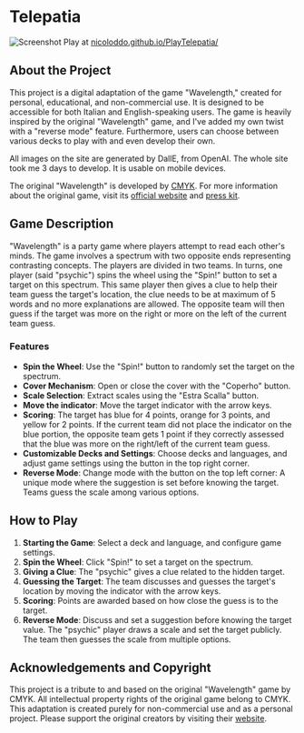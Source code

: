 # Telepatia
![Screenshot](https://i.imgur.com/0tas210.png)
Play at [nicoloddo.github.io/PlayTelepatia/](https://nicoloddo.github.io/PlayTelepatia/)

## About the Project
This project is a digital adaptation of the game "Wavelength," created for personal, educational, and non-commercial use. It is designed to be accessible for both Italian and English-speaking users. The game is heavily inspired by the original "Wavelength" game, and I've added my own twist with a "reverse mode" feature. Furthermore, users can choose between various decks to play with and even develop their own.

All images on the site are generated by DallE, from OpenAI. The whole site took me 3 days to develop. It is usable on mobile devices.

The original "Wavelength" is developed by [CMYK](https://www.cmyk.games/). For more information about the original game, visit its [official website](https://www.wavelength.zone/) and [press kit](https://www.wavelength.zone/presskit).

## Game Description
"Wavelength" is a party game where players attempt to read each other's minds. The game involves a spectrum with two opposite ends representing contrasting concepts. The players are divided in two teams. In turns, one player (said "psychic") spins the wheel using the "Spin!" button to set a target on this spectrum. This same player then gives a clue to help their team guess the target's location, the clue needs to be at maximum of 5 words and no more explanations are allowed. The opposite team will then guess if the target was more on the right or more on the left of the current team guess.

### Features
- **Spin the Wheel**: Use the "Spin!" button to randomly set the target on the spectrum.
- **Cover Mechanism**: Open or close the cover with the "Coperho" button.
- **Scale Selection**: Extract scales using the "Estra Scalla" button.
- **Move the indicator**: Move the target indicator with the arrow keys.
- **Scoring**: The target has blue for 4 points, orange for 3 points, and yellow for 2 points. If the current team did not place the indicator on the blue portion, the opposite team gets 1 point if they correctly assessed that the blue was more on the right/left of the current team guess.
- **Customizable Decks and Settings**: Choose decks and languages, and adjust game settings using the button in the top right corner.
- **Reverse Mode**: Change mode with the button on the top left corner: A unique mode where the suggestion is set before knowing the target. Teams guess the scale among various options.

## How to Play
1. **Starting the Game**: Select a deck and language, and configure game settings.
2. **Spin the Wheel**: Click "Spin!" to set a target on the spectrum.
3. **Giving a Clue**: The "psychic" gives a clue related to the hidden target.
4. **Guessing the Target**: The team discusses and guesses the target's location by moving the indicator with the arrow keys.
5. **Scoring**: Points are awarded based on how close the guess is to the target.
6. **Reverse Mode**: Discuss and set a suggestion before knowing the target value. The "psychic" player draws a scale and set the target publicly. The team then guesses the scale from multiple options.

## Acknowledgements and Copyright
This project is a tribute to and based on the original "Wavelength" game by CMYK. All intellectual property rights of the original game belong to CMYK. This adaptation is created purely for non-commercial use and as a personal project. Please support the original creators by visiting their [website](https://www.cmyk.games/).